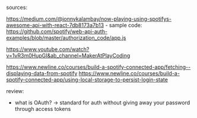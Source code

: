 sources:

https://medium.com/@jonnykalambay/now-playing-using-spotifys-awesome-api-with-react-7db8173a7b13 
    - sample code: https://github.com/spotify/web-api-auth-examples/blob/master/authorization_code/app.js

https://www.youtube.com/watch?v=1vR3m0HupGI&ab_channel=MakerAtPlayCoding 

https://www.newline.co/courses/build-a-spotify-connected-app/fetching--displaying-data-from-spotify
https://www.newline.co/courses/build-a-spotify-connected-app/using-local-storage-to-persist-login-state 

review:
- what is OAuth? -> standard for auth without giving away your password through access tokens
